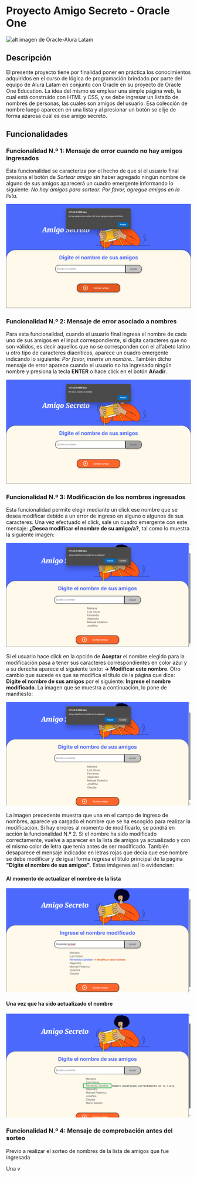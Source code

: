 # Proyecto Amigo Secreto - Oracle One 
![alt imagen de Oracle-Alura Latam](https://media.licdn.com/dms/image/D4D12AQFOYyFqevnNlQ/article-cover_image-shrink_720_1280/0/1685181175448?e=2147483647&v=beta&t=CcOZKLtCcNEiPqvXbEDsfMACRR9QY-9VwwV9x_4rjg0)

## Descripción

El presente proyecto tiene por finalidad poner en práctica los conocimientos adquiridos en el curso de lógica de programación brindado por parte del equipo de Alura Latam en conjunto con Oracle en su proyecto de Oracle One Education. La idea del mismo es emplear una simple página web, la cual está construido con HTML y CSS, y se debe ingresar un listado de nombres de personas, las cuales son amigos del usuario. Esa colección de nombre luego aparecen en una lista y al presionar un botón se elije de forma azarosa cuál es ese amigo secreto.

## Funcionalidades

### Funcionalidad N.º 1: Mensaje de error cuando no hay amigos ingresados

Esta funcionalidad se caracteriza por el hecho de que si el usuario final presiona el botón de *Sortear amigo* sin haber agregado ningún nombre de alguno de sus amigos aparecerá un cuadro emergente informando lo siguiente: *No hay amigos para sortear. Por favor, agregue amigos en la lista.*

![imagen del mensaje de error de la funcionalidad Nº 1](./assets/funcionalidad1.png)

### Funcionalidad N.º 2: Mensaje de error asociado a nombres

Para esta funcionalidad, cuando el usuario final ingresa el nombre de cada uno de sus amigos en el input correspondiente, si digita caracteres que no son válidos, es decir aquellos que no se corresponden con el alfabeto latino u otro tipo de caracteres diacríticos, aparece un cuadro emergente indicando lo siguiente: *Por favor, inserte un nombre.*. También dicho mensaje de error aparece cuando el usuario no ha ingresado ningún nombre y presiona la tecla **ENTER** o hace click en el botón **Añadir**.

![imagen del mensaje de error de la funcionalidad N.º 2](./assets/funcionalidad2.png)

### Funcionalidad N.º 3: Modificación de los nombres ingresados

Esta funcionalidad permite elegir mediante un click ese nombre que se desea modificar debido a un error de ingreso en alguno o algunos de sus caracteres. Una vez efectuado el click, sale un cuadro emergente con este mensaje: **¿Desea modificar el nombre de su amigo/a?**, tal como lo muestra la siguiente imagen:

![imagen del mensaje de error funcionalidad N.º 3 - parte a](./assets/funcionalidad3a.png)

Si el usuario hace click en la opción de **Aceptar** el nombre elegido para la modificación pasa a tener sus caracteres correspondientes en color azul y a su derecha aparece el siguiente texto: **-> Modificar este nombre**. Otro cambio que sucede es que se modifica el título de la página que dice: **Digite el nombre de sus amigos** por el siguiente: **Ingrese el nombre modificado**. La imagen que se muestra a continuación, lo pone de manifiesto:

![imagen que muestra los cambios asociados a la parte b de la funcionalidad N.º3](./assets/funcionalidad3b.png)

La imagen precedente muestra que una en el campo de ingreso de nombres, aparece ya cargado el nombre que se ha escogido para realizar la modificación. Si hay errores al momento de modificarlo, se pondrá en acción la funcionalidad N.º 2. Si el nombre ha sido modificado correctamente, vuelve a aparecer en la lista de amigos ya actualizado y con el mismo color de letra que tenía antes de ser modificado. También desaparece el mensaje indicador en letras rojas que decía que ese nombre se debe modificar y de igual forma regresa el título principal de la página **"Digite el nombre de sus amigos"**. Estas imágenes así lo evidencian:

#### Al momento de actualizar el nombre de la lista
![imagen con la actualización ya realizada, parte c de la funcionalidad N.º3](./assets/funcionalidad3c.png)

#### Una vez que ha sido actualizado el nombre
![imagen con el nombre ya actualizado en la lista](./assets/funcionalidad3d.png)

### Funcionalidad N.º 4: Mensaje de comprobación antes del sorteo

Previo a realizar el sorteo de nombres de la lista de amigos que fue ingresada



Una v
